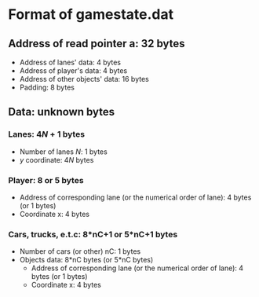 # Format of gamestate.dat

## Address of read pointer a: 32 bytes
- Address of lanes' data: 4 bytes
- Address of player's data: 4 bytes
- Address of other objects' data: 16 bytes
- Padding: 8 bytes

## Data: unknown bytes

### Lanes: $4N + 1$ bytes
- Number of lanes $N$: 1 bytes
- $y$ coordinate: $4N$ bytes

### Player: 8 or 5 bytes
- Address of corresponding lane (or the numerical order of lane): 4 bytes (or 1 bytes)
- Coordinate x: 4 bytes

### Cars, trucks, e.t.c: 8\*nC+1 or 5\*nC+1 bytes
- Number of cars (or other) nC: 1 bytes
- Objects data: 8\*nC bytes (or 5\*nC bytes)
    - Address of corresponding lane (or the numerical order of lane): 4 bytes (or 1 bytes)
    - Coordinate x: 4 bytes